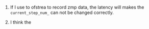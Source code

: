 1. If I use to ofstrea to record zmp data, the latency will makes the `current_step_num_` can not be changed correctly.

2. I think the 